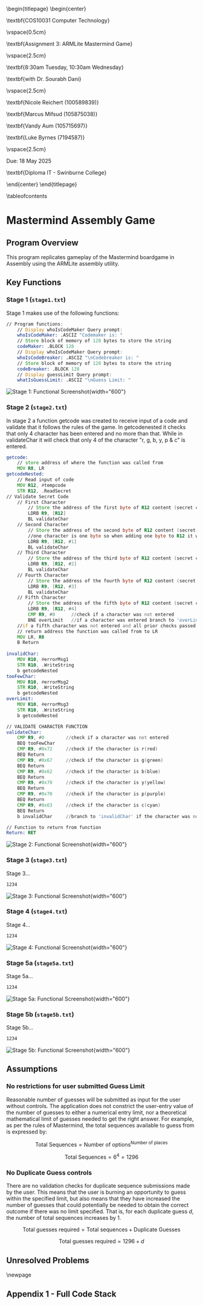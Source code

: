 \begin{titlepage}
\begin{center}

\textbf{COS10031 Computer Technology}

\vspace{0.5cm}

\textbf{Assignment 3: ARMLite Mastermind Game}

\vspace{2.5cm}

\textbf{8:30am Tuesday, 10:30am Wednesday}

\textbf{with Dr. Sourabh Dani}

\vspace{2.5cm}

\textbf{Nicole Reichert (100589839)}

\textbf{Marcus Mifsud (105875038)}

\textbf{Vandy Aum (105715697)}

\textbf{Luke Byrnes (7194587)}

\vspace{2.5cm}

Due: 18 May 2025

\textbf{Diploma IT - Swinburne College}

\end{center}
\end{titlepage}

\tableofcontents

# Mastermind Assembly Game

## Program Overview

This program replicates gameplay of the Mastermind boardgame in Assembly using the ARMLite assembly utility.

## Key Functions

### Stage 1 (`stage1.txt`)

Stage 1 makes use of the following functions:

```asm {filename="Functions of 'stage1.txt'" code-line-numbers="true"}
// Program functions:
    // Display whoIsCodeMaker Query prompt:
    whoIsCodeMaker: .ASCIZ "Codemaker is: "
    // Store block of memory of 128 bytes to store the string
    codeMaker: .BLOCK 128
    // Display whoIsCodeMaker Query prompt:
    whoIsCodeBreaker: .ASCIZ "\nCodebreaker is: "
    // Store block of memory of 128 bytes to store the string
    codeBreaker: .BLOCK 128
    // Display guessLimit Query prompt:
    whatIsGuessLimit: .ASCIZ "\nGuess Limit: "
```

![Stage 1: Functional Screenshot](./img/stage1.png){width="600"}

### Stage 2 (`stage2.txt`)

In stage 2 a function getcode was created to receive input of a code and validate that it follows the rules of the game. In getcodenested it checks that only 4 character has been 
entered and no more than that. While in validateChar it will check that only 4 of the character "r, g, b, y, p & c" is entered.

```asm {filename="stage2.txt" code-line-numbers="true"}
getcode:
    // store address of where the function was called from
    MOV R8, LR
getcodeNested:
    // Read input of code
    MOV R12, #tempcode
    STR R12, .ReadSecret
// Validate Secret Code
    // First Character
        // Store the address of the first byte of R12 content (secret code) in R9
        LDRB R9, [R12]
        BL validateChar
    // Second Character
        // Store the address of the second byte of R12 content (secret code) in R9
        //one character is one byte so when adding one byte to R12 it will be the address of the next character
        LDRB R9, [R12, #1] 
        BL validateChar
    // Third Character
        // Store the address of the third byte of R12 content (secret code) in R9
        LDRB R9, [R12, #2]
        BL validateChar
    // Fourth Character
        // Store the address of the fourth byte of R12 content (secret code) in R9
        LDRB R9, [R12, #3]
        BL validateChar
    // Fifth Character
        // Store the address of the fifth byte of R12 content (secret code) in R9
        LDRB R9, [R12, #4]
        CMP R9, #0      //check if a character was not entered
        BNE overLimit   //if a character was entered branch to 'overLimit'
    //if a fifth character was not entered and all prior checks passed, input is valid, return to code
    // return address the function was called from to LR
    MOV LR, R8
    B Return
         
invalidChar:
    MOV R10, #errorMsg1
    STR R10, .WriteString
    b getcodeNested
tooFewChar:
    MOV R10, #errorMsg2
    STR R10, .WriteString
    b getcodeNested
overLimit:
    MOV R10, #errorMsg3
    STR R10, .WriteString
    b getcodeNested

// VALIDATE CHARACTER FUNCTION
validateChar:
    CMP R9, #0        //check if a character was not entered
    BEQ tooFewChar
    CMP R9, #0x72     //check if the character is r(red)
    BEQ Return
    CMP R9, #0x67     //check if the character is g(green)
    BEQ Return
    CMP R9, #0x62     //check if the character is b(blue)
    BEQ Return
    CMP R9, #0x79     //check if the character is y(yellow)
    BEQ Return
    CMP R9, #0x70     //check if the character is p(purple)
    BEQ Return
    CMP R9, #0x63     //check if the character is c(cyan)
    BEQ Return
    b invalidChar     //branch to 'invalidChar' if the character was not matched by any of the above checks

// Function to return from function
Return: RET
```

![Stage 2: Functional Screenshot](./img/stage2.png){width="600"}

### Stage 3 (`stage3.txt`)

Stage 3...

```asm {filename="stage3.txt" code-line-numbers="true"}
1234
```

![Stage 3: Functional Screenshot](./img/stage3.png){width="600"}

### Stage 4 (`stage4.txt`)

Stage 4...

```asm {filename="stage3.txt" code-line-numbers="true"}
1234
```

![Stage 4: Functional Screenshot](./img/stage4.png){width="600"}

### Stage 5a (`stage5a.txt`)

Stage 5a...

```asm {filename="stage3.txt" code-line-numbers="true"}
1234
```

![Stage 5a: Functional Screenshot](./img/stage5a.png){width="600"}

### Stage 5b (`stage5b.txt`)

Stage 5b...

```asm {filename="stage5b.txt" code-line-numbers="true"}
1234
```

![Stage 5b: Functional Screenshot](./img/stage5b.png){width="600"}

## Assumptions

### No restrictions for user submitted Guess Limit

Reasonable number of guesses will be submitted as input for the user without controls. The application does not constrict the user-entry value of the number of guesses to either a numerical entry limit, nor a theoretical mathematical limit of guesses needed to get the right answer. For example, as per the rules of Mastermind, the total sequences available to guess from is expressed by:

$$\text{Total Sequences} = \text{Number of options}^{\text{Number of places}}$$

$$\text{Total Sequences} = 6^{4} = 1296$$

### No Duplicate Guess controls

There are no validation checks for duplicate sequence submissions made by the user. This means that the user is burning an opportunity to guess within the specified limit, but also means that they have increased the number of guesses that could potentially be needed to obtain the correct outcome if there was no limit specified. That is, for each duplicate guess $d$, the number of total sequences increases by 1.

$$
\text{Total guesses required} = \text{Total sequences} + \text{Duplicate Guesses}
$$

$$
\text{Total guesses required} = 1296 + d
$$

## Unresolved Problems

\newpage

## Appendix 1 - Full Code Stack

```asm {filename="mastermind.asm" code-line-numbers="true"}

```
